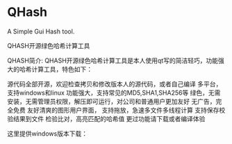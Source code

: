 # QHash
A Simple Gui Hash tool.

QHASH开源绿色哈希计算工具

QHASH简介:
QHASH开源绿色哈希计算工具是本人使用qt写的简洁轻巧，功能强大的哈希计算工具，特色如下：


源代码全部开源，欢迎检查拷贝和修改版本人的源代码，或者自己编译
多平台，支持windows和linux
功能强大，支持常见的MD5,SHA1,SHA256等
绿色，无需安装，无需管理员权限，解压即可运行，对公司和普通用户更加友好
无广告，完全免费
友好清爽的图形用户界面，
支持拖放，急速多文件多线程计算
支持保存校验结果到文件
检验比对，高亮匹配的哈希值
更过功能请下载或者编译体验
 



这里提供windows版本下载：

